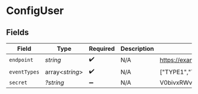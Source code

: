 # ConfigUser


## Fields

| Field                            | Type                             | Required                         | Description                      | Example                          |
| -------------------------------- | -------------------------------- | -------------------------------- | -------------------------------- | -------------------------------- |
| `endpoint`                       | *string*                         | :heavy_check_mark:               | N/A                              | https://example.com              |
| `eventTypes`                     | array<*string*>                  | :heavy_check_mark:               | N/A                              | ["TYPE1","TYPE2"]                |
| `secret`                         | *?string*                        | :heavy_minus_sign:               | N/A                              | V0bivxRWveaoz08afqjU6Ko/jwO0Cb+3 |